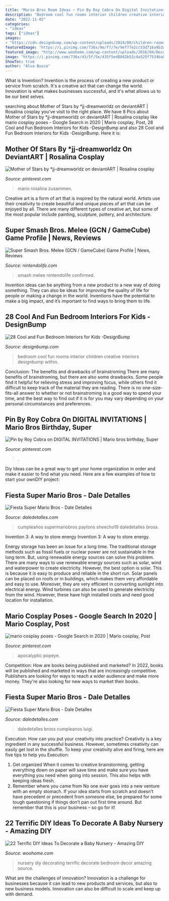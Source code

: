 ```yaml
---
title: "Mario Bros Room Ideas ~ Pin By Roy Cobra On Digital Invitations"
description: "Bedroom cool fun rooms interior children creative interiors designbump within"
date: "2022-11-02"
categories:
- "ideas"
tags: ["ideas"]
images:
- "https://cdn.designbump.com/wp-content/uploads/2014/08/children-rooms-creative-ideas-interior-design-15.jpg"
featuredImage: "https://i.pinimg.com/736x/9e/f7/7e/9ef77e2cc53d716a9b3ac6949ac2e9c1.jpg"
featured_image: "http://www.woohome.com/wp-content/uploads/2016/04/Decorating-ideas-for-Nursery-5.jpg"
image: "https://i.pinimg.com/736x/43/5f/5e/435f5ed8842b52c4a525f7534ba84fb4.jpg"
ShowToc: true
author: "Alva Bosco"
---
```



What is Invention?
Invention is the process of creating a new product or service from scratch. It's a creative act that can change the world. Innovation is what makes businesses successful, and it's what allows us to be our best selves.

	

		
searching about Mother of Stars by *jj-dreamworldz on deviantART | Rosalina cosplay you've visit to the right place. We have 8 Pics about Mother of Stars by *jj-dreamworldz on deviantART | Rosalina cosplay like mario cosplay poses - Google Search in 2020 | Mario cosplay, Post, 28 Cool and Fun Bedroom Interiors for Kids -DesignBump and also 28 Cool and Fun Bedroom Interiors for Kids -DesignBump. Here it is:
		
    
## Mother Of Stars By *jj-dreamworldz On DeviantART | Rosalina Cosplay

<img loading=lazy src="https://i.pinimg.com/736x/7e/10/81/7e10815c5f40d0dbd637e73d9ec448c7--princess-peach-mario-bros.jpg" onerror="this.onerror=null;this.src='https://tse2.mm.bing.net/th?id=OIP.wjFRaTNoITil4OkwRZglngHaLH&amp;pid=15.1';" alt="Mother of Stars by *jj-dreamworldz on deviantART | Rosalina cosplay">

_Source: pinterest.com_

>mario rosalina zusammen. 

	

Creative art is a form of art that is inspired by the natural world. Artists use their creativity to create beautiful and unique pieces of art that can be enjoyed by all. There are many different types of creative art, but some of the most popular include painting, sculpture, pottery, and architecture.

    
## Super Smash Bros. Melee (GCN / GameCube) Game Profile | News, Reviews

<img loading=lazy src="https://images.nintendolife.com/5209ab6b1fb77/1280x720.jpg" onerror="this.onerror=null;this.src='https://tse2.mm.bing.net/th?id=OIP.CJxYE04X_fmdro-n5or_sAHaEK&amp;pid=15.1';" alt="Super Smash Bros. Melee (GCN / GameCube) Game Profile | News, Reviews">

_Source: nintendolife.com_

>smash melee nintendolife confirmed. 

	

Invention ideas can be anything from a new product to a new way of doing something. They can also be ideas for improving the quality of life for people or making a change in the world. Inventions have the potential to make a big impact, and it’s important to find ways to bring them to life.

    
## 28 Cool And Fun Bedroom Interiors For Kids -DesignBump

<img loading=lazy src="https://cdn.designbump.com/wp-content/uploads/2014/08/children-rooms-creative-ideas-interior-design-15.jpg" onerror="this.onerror=null;this.src='https://tse1.mm.bing.net/th?id=OIP.G0m78qijDsUtL6lAI6mcBgHaJ4&amp;pid=15.1';" alt="28 Cool and Fun Bedroom Interiors for Kids -DesignBump">

_Source: designbump.com_

>bedroom cool fun rooms interior children creative interiors designbump within. 

	

Conclusion: The benefits and drawbacks of brainstroming
There are many benefits of brainstroming, but there are also some drawbacks. Some people find it helpful for relieving stress and improving focus, while others find it difficult to keep track of the material they are reading. There is no one-size-fits-all answer to whether or not brainstroming is a good way to spend your time, and the best way to find out if it is for you may vary depending on your personal circumstances and preferences.

    
## Pin By Roy Cobra On DIGITAL INVITATIONS | Mario Bros Birthday, Super

<img loading=lazy src="https://i.pinimg.com/736x/43/5f/5e/435f5ed8842b52c4a525f7534ba84fb4.jpg" onerror="this.onerror=null;this.src='https://tse1.mm.bing.net/th?id=OIP.XO2lvzvkI_BFizd75MNTDwHaLH&amp;pid=15.1';" alt="Pin by Roy Cobra on DIGITAL INVITATIONS | Mario bros birthday, Super">

_Source: pinterest.com_

>. 

	

Diy Ideas can be a great way to get your home organization in order and make it easier to find what you need. Here are a few examples of how to start your ownDIY project: 

    
## Fiesta Super Mario Bros - Dale Detalles

<img loading=lazy src="https://i2.wp.com/www.daledetalles.com/wp-content/uploads/2016/02/24-20.jpg" onerror="this.onerror=null;this.src='https://tse1.mm.bing.net/th?id=OIP.3TV__--4NkkQ9YaT8QJJNQHaLG&amp;pid=15.1';" alt="Fiesta Super Mario Bros - Dale Detalles">

_Source: daledetalles.com_

>cumpleaños supermariobros paytons sheecho19 daledetalles bross. 

	

Invention 3: A way to store energy
Invention 3: A way to store energy. 

Energy storage has been an issue for a long time. The traditional storage methods such as fossil fuels or nuclear power are not sustainable in the long term. 
But, using renewable energy sources can solve this problem. 
There are many ways to use renewable energy sources such as solar, wind and waterpower to create electricity. However, the best option is solar. This is because it is easy to produce and reliable in the short run. 
Solar panels can be placed on roofs or in buildings, which makes them very affordable and easy to use. Moreover, they are very efficient in converting sunlight into electrical energy. 
 Wind turbines can also be used to generate electricity from the wind. However, these have high installed costs and need good location for installation.

    
## Mario Cosplay Poses - Google Search In 2020 | Mario Cosplay, Post

<img loading=lazy src="https://i.pinimg.com/736x/9e/f7/7e/9ef77e2cc53d716a9b3ac6949ac2e9c1.jpg" onerror="this.onerror=null;this.src='https://tse4.mm.bing.net/th?id=OIP.TRPkGfEHuNPAy8wdJJbWwgHaLG&amp;pid=15.1';" alt="mario cosplay poses - Google Search in 2020 | Mario cosplay, Post">

_Source: pinterest.com_

>apocalyptic popeye. 

	

Competition: How are books being published and marketed?
In 2022, books will be published and marketed in ways that are increasingly competitive. Publishers are looking for ways to reach a wider audience and make more money. They're also looking for new ways to market their books.

    
## Fiesta Super Mario Bros - Dale Detalles

<img loading=lazy src="https://i1.wp.com/www.daledetalles.com/wp-content/uploads/2016/02/22-23.jpg" onerror="this.onerror=null;this.src='https://tse2.mm.bing.net/th?id=OIP.aNvOecom_HuK9DJycj7V8gHaE8&amp;pid=15.1';" alt="Fiesta Super Mario Bros - Dale Detalles">

_Source: daledetalles.com_

>daledetalles bross cumpleanos luigi. 

	

Execution: How can you put your creativity into practice?
Creativity is a key ingredient in any successful business. However, sometimes creativity can easily get lost in the shuffle. To keep your creativity alive and firing, here are five tips to help you Execution:
1. Get organized
When it comes to creative brainstorming, getting everything down on paper will save time and make sure you have everything you need when going into session. This also helps with keeping ideas fresh.
2. Remember where you came from
No one ever goes into a new venture with an empty stomach. If your idea starts from scratch and doesn’t have precedent or precedent from someone else, be prepared for some tough questioning if things don’t pan out first time around. But remember that this is your business – so go for it!

    
## 22 Terrific DIY Ideas To Decorate A Baby Nursery - Amazing DIY

<img loading=lazy src="http://www.woohome.com/wp-content/uploads/2016/04/Decorating-ideas-for-Nursery-5.jpg" onerror="this.onerror=null;this.src='https://tse1.mm.bing.net/th?id=OIP.QCaUoTkUTZYXT_OWc1RBXAHaLH&amp;pid=15.1';" alt="22 Terrific DIY Ideas To Decorate a Baby Nursery - Amazing DIY">

_Source: woohome.com_

>nursery diy decorating terrific decorate bedroom decor amazing source. 

	

What are the challenges of innovation?
Innovation is a challenge for businesses because it can lead to new products and services, but also to new business models. Innovation can also be difficult to scale and keep up with demand.

